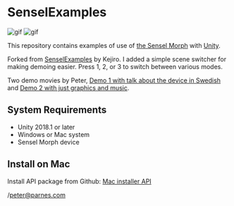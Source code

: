 SenselExamples
==============

![gif](https://i.imgur.com/hSPawxD.gif)
![gif](https://i.imgur.com/GOevhWf.gif)

This repository contains examples of use of [the Sensel Morph] with [Unity]. 

Forked from [SenselExamples] by Kejiro. I added a simple scene switcher for making demoing easier. Press 1, 2, or 3 to switch between various modes. 

[Unity]: https://unity3d.com/
[the Sensel Morph]: https://sensel.com/
[SenselExamples]: https://github.com/keijiro/SenselExamples

Two demo movies by Peter, [Demo 1 with talk about the device in Swedish] and [Demo 2 with just graphics and music].

[Demo 1 with talk about the device in Swedish]: https://www.youtube.com/watch?v=tP8u9Cs1cxU 
[Demo 2 with just graphics and music]: https://www.youtube.com/watch?v=iTToHAAyuME 

System Requirements
-------------------

- Unity 2018.1 or later
- Windows or Mac system
- Sensel Morph device

Install on Mac 
--------------

Install API package from Github: [Mac installer API] 

[Mac installer API]: https://github.com/sensel/sensel-api/tree/master/sensel-install

/peter@parnes.com 